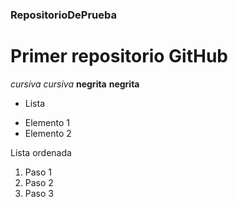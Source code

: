 ### RepositorioDePrueba
# Primer repositorio GitHub
*cursiva* _cursiva_
**negrita** __negrita__

* Lista
+ Elemento 1
+ Elemento 2

Lista ordenada
1. Paso 1
2. Paso 2
3. Paso 3
